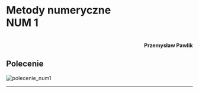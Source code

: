 # **Metody numeryczne** <br/> **NUM 1**
<br>
<div style="text-align: right"><b>Przemysław Pawlik</b></div>

## **Polecenie**

![polecenie_num1](https://user-images.githubusercontent.com/33027221/157858663-a337186c-0bce-4bcb-9c6e-d94f40776580.png)

----------
<br>


